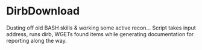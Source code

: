 # DirbDownload
Dusting off old BASH skills &amp; working some active recon...
Script takes input address, runs dirb, WGETs found items while generating documentation for reporting along the way. 
